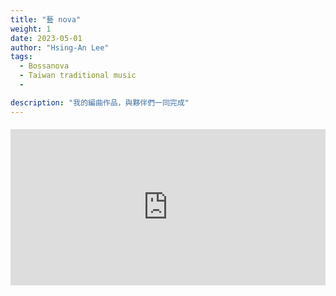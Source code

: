 ```yaml
---
title: "藝 nova"
weight: 1
date: 2023-05-01
author: "Hsing-An Lee"
tags: 
  - Bossanova
  - Taiwan traditional music
  - 

description: "我的編曲作品，與夥伴們一同完成"
---
```


<div class="youtube-embed" style="max-width:900px; margin: 1.2rem 0;">
  <iframe width="100%" height="250" src="https://www.youtube.com/embed/KVuSFsRum7M" title="Polygatari-Matsuri" frameborder="0" allow="accelerometer; autoplay; clipboard-write; encrypted-media; gyroscope; picture-in-picture" allowfullscreen></iframe>
</div>

 <!--more-->
